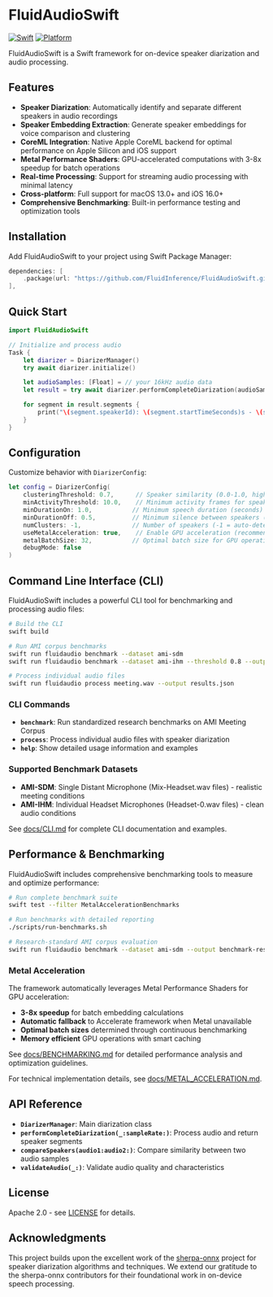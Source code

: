 # FluidAudioSwift

[![Swift](https://img.shields.io/badge/Swift-5.9+-orange.svg)](https://swift.org)
[![Platform](https://img.shields.io/badge/Platform-macOS%20%7C%20iOS-blue.svg)](https://developer.apple.com)

FluidAudioSwift is a Swift framework for on-device speaker diarization and audio processing.

## Features

- **Speaker Diarization**: Automatically identify and separate different speakers in audio recordings
- **Speaker Embedding Extraction**: Generate speaker embeddings for voice comparison and clustering
- **CoreML Integration**: Native Apple CoreML backend for optimal performance on Apple Silicon and iOS support
- **Metal Performance Shaders**: GPU-accelerated computations with 3-8x speedup for batch operations
- **Real-time Processing**: Support for streaming audio processing with minimal latency
- **Cross-platform**: Full support for macOS 13.0+ and iOS 16.0+
- **Comprehensive Benchmarking**: Built-in performance testing and optimization tools

## Installation

Add FluidAudioSwift to your project using Swift Package Manager:

```swift
dependencies: [
    .package(url: "https://github.com/FluidInference/FluidAudioSwift.git", from: "1.0.0"),
],
```

## Quick Start

```swift
import FluidAudioSwift

// Initialize and process audio
Task {
    let diarizer = DiarizerManager()
    try await diarizer.initialize()

    let audioSamples: [Float] = // your 16kHz audio data
    let result = try await diarizer.performCompleteDiarization(audioSamples, sampleRate: 16000)

    for segment in result.segments {
        print("\(segment.speakerId): \(segment.startTimeSeconds)s - \(segment.endTimeSeconds)s")
    }
}
```

## Configuration

Customize behavior with `DiarizerConfig`:

```swift
let config = DiarizerConfig(
    clusteringThreshold: 0.7,      // Speaker similarity (0.0-1.0, higher = stricter)
    minActivityThreshold: 10.0,    // Minimum activity frames for speaker detection
    minDurationOn: 1.0,           // Minimum speech duration (seconds)
    minDurationOff: 0.5,          // Minimum silence between speakers (seconds)
    numClusters: -1,              // Number of speakers (-1 = auto-detect)
    useMetalAcceleration: true,    // Enable GPU acceleration (recommended)
    metalBatchSize: 32,           // Optimal batch size for GPU operations
    debugMode: false
)
```

## Command Line Interface (CLI)

FluidAudioSwift includes a powerful CLI tool for benchmarking and processing audio files:

```bash
# Build the CLI
swift build

# Run AMI corpus benchmarks
swift run fluidaudio benchmark --dataset ami-sdm
swift run fluidaudio benchmark --dataset ami-ihm --threshold 0.8 --output results.json

# Process individual audio files
swift run fluidaudio process meeting.wav --output results.json
```

### CLI Commands

- **`benchmark`**: Run standardized research benchmarks on AMI Meeting Corpus
- **`process`**: Process individual audio files with speaker diarization
- **`help`**: Show detailed usage information and examples

### Supported Benchmark Datasets

- **AMI-SDM**: Single Distant Microphone (Mix-Headset.wav files) - realistic meeting conditions
- **AMI-IHM**: Individual Headset Microphones (Headset-0.wav files) - clean audio conditions

See [docs/CLI.md](docs/CLI.md) for complete CLI documentation and examples.

## Performance & Benchmarking

FluidAudioSwift includes comprehensive benchmarking tools to measure and optimize performance:

```bash
# Run complete benchmark suite
swift test --filter MetalAccelerationBenchmarks

# Run benchmarks with detailed reporting
./scripts/run-benchmarks.sh

# Research-standard AMI corpus evaluation
swift run fluidaudio benchmark --dataset ami-sdm --output benchmark-results.json
```

### Metal Acceleration

The framework automatically leverages Metal Performance Shaders for GPU acceleration:

- **3-8x speedup** for batch embedding calculations
- **Automatic fallback** to Accelerate framework when Metal unavailable  
- **Optimal batch sizes** determined through continuous benchmarking
- **Memory efficient** GPU operations with smart caching

See [docs/BENCHMARKING.md](docs/BENCHMARKING.md) for detailed performance analysis and optimization guidelines.

For technical implementation details, see [docs/METAL_ACCELERATION.md](docs/METAL_ACCELERATION.md).

## API Reference

- **`DiarizerManager`**: Main diarization class
- **`performCompleteDiarization(_:sampleRate:)`**: Process audio and return speaker segments
- **`compareSpeakers(audio1:audio2:)`**: Compare similarity between two audio samples
- **`validateAudio(_:)`**: Validate audio quality and characteristics

## License

Apache 2.0 - see [LICENSE](LICENSE) for details.

## Acknowledgments

This project builds upon the excellent work of the [sherpa-onnx](https://github.com/k2-fsa/sherpa-onnx) project for speaker diarization algorithms and techniques. We extend our gratitude to the sherpa-onnx contributors for their foundational work in on-device speech processing.


